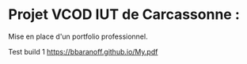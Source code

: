 # Projet VCOD IUT de Carcassonne :

Mise en place d'un portfolio professionnel.

Test build 1
https://bbaranoff.github.io/My.pdf
